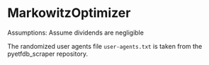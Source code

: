 # MarkowitzOptimizer

Assumptions:
Assume dividends are negligible

The randomized user agents file `user-agents.txt` is taken from the pyetfdb_scraper repository.